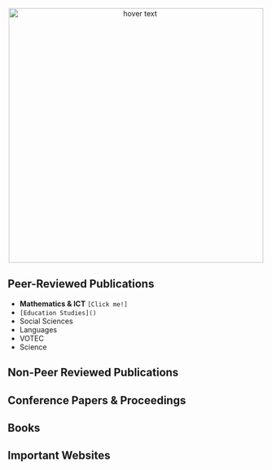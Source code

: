 <p align="center">
  <img src="https://i.pinimg.com/736x/df/e3/55/dfe3555d73f4054eb01bc36f5e55dc0d.jpg" width="500" title="hover text">
</p>


## Peer-Reviewed Publications
- **Mathematics & ICT** `[Click me!]`
- `[Education Studies]()` 
- Social Sciences
- Languages
- VOTEC
- Science
  
## Non-Peer Reviewed Publications
## Conference Papers & Proceedings
## Books
## Important Websites




